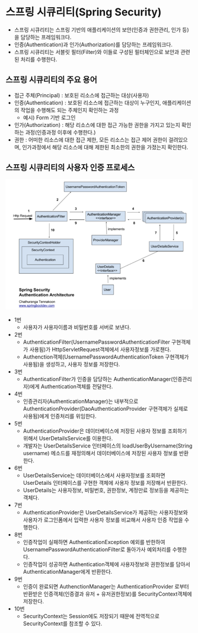 # 스프링 시큐리티(Spring Security)
- 스프링 시큐리티는 스프링 기반의 애플리케이션의 보안(인증과 권한관리, 인가 등)을 담당하는 프레임워크다.
- 인증(Authentication)과 인가(Authorization)를  담당하는 프레임워크다.
- 스프링 시큐리티는 서블릿 필터(Filter)와 이들로 구성된 필터체인으로 보안과 관련된 처리를 수행한다.

## 스프링 시큐리티의 주요 용어
- 접근 주체(Principal) : 보호된 리소스에 접근하는 대상(사용자)
- 인증(Authentication) : 보호된 리소스에 접근하는 대상이 누구인지, 애플리케이션의 작업을 수행해도 되는 주체인지 확인하는 과정
  - 예시) Form 기반 로그인
- 인가(Authorization) : 해당 리소스에 대한 접근 가능한 권한을 가지고 있는지 확인하는 과정(인증과정 이후에 수행한다.)
- 권한 : 어떠한 리소스에 대한 접근 제한, 모든 리소스는 접근 제어 권한이 걸려있으며, 인가과정에서 해당 리소스에 대해 제한된 최소한의 권한을 가졌는지 확인한다.

## 스프링 시큐리티의 사용자 인증 프로세스
<kbd>![alt for문의 실행흐름](springsecurity-flow.PNG)</kbd>
- 1번
  - 사용자가 사용자이름과 비밀번호를 서버로 보낸다.
- 2번
  - AuthenticationFilter(UsernamePasswordAuthenticationFilter 구현객체가 사용됨)가 HttpServletRequest객체에서 사용자정보를 가로챈다.
  - Authenction객체(UsernamePasswordAuthenticationToken 구현객체가 사용됨)을 생성하고, 사용자 정보를 저장한다.
- 3번
  - AuthenticationFilter가 인증을 담당하는 AuthenticationManager(인증관리자)에게 Authentication객체를 전달한다.
- 4번 
  - 인증관리자(AuthenticationManager)는 내부적으로 AuthenticationProvider(DaoAuthenticationProvider 구현객체가 실제로 사용됨)에게 인증처리를 위임한다.
- 5번 
  - AuthenticationProvider은 데이터베이스에 저장된 사용자 정보를 조회하기 위해서 UserDetailsService를 이용한다.
  - 개발자는 UserDetailsService 인터페이스의 loadUserByUsername(String username) 메소드를 재정의해서 데이터베이스에 저장된 사용자 정보를 반환한다.
- 6번
  - UserDetailsService는 데이터베이스에서 사용자정보를 조회하면 UserDetails 인터페이스를 구현한 객체에 사용자 정보를 저장해서 반환한다.
  - UserDetails는 사용자정보, 비밀번호, 권한정보, 계정만료 정보등을 제공하는 객체다.
- 7번 
  - AuthenticationProvider은 UserDetailsService가 제공하는 사용자정보와 사용자가 로그인폼에서 입력한 사용자 정보를 비교해서 사용자 인증 작업을 수행한다.
- 8번
  - 인증작업이 실패하면 AuthenticationException 예외를 반한하여 UsernamePasswordAuthenticationFilter로 돌아가사 예외처리를 수행한다.
  - 인증작업이 성공하면 Authentication객체에 사용자정보와 권한정보를 담아서 AuthenticationManager에게 반환한다.
- 9번 
  - 인증이 완료되면 AuthenctionManager는 AuthenticationProvider 로부터 반환받은 인증객체(인증결과 유저 + 유저권한정보)를 SecurityContext객체에 저장한다.
- 10번
  - SecurityContext는 Session에도 저장되기 때문에 전역적으로 SecurityContext를 참조할 수 있다.




